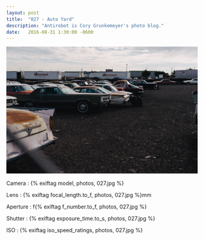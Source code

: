 ```yaml
---
layout: post
title:  "027 - Auto Yard"
description: "Antirobot is Cory Grunkemeyer's photo blog."
date:   2016-08-31 1:30:00 -0600
---
```


![027 - Auto Yard](/photos/027.jpg)

Camera
: {% exiftag model, photos, 027.jpg %}

Lens
: {% exiftag focal_length.to_f, photos, 027.jpg %}mm

Aperture
: f{% exiftag f_number.to_f, photos, 027.jpg %}

Shutter
: {% exiftag exposure_time.to_s, photos, 027.jpg %}

ISO
: {% exiftag iso_speed_ratings, photos, 027.jpg %}
